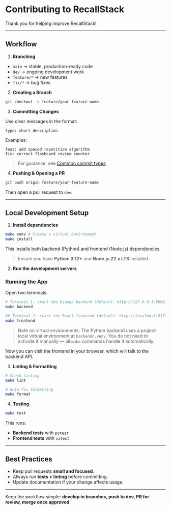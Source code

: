 # Contributing to RecallStack

Thank you for helping improve RecallStack!

---

## Workflow

1. **Branching**

- `main` → stable, production-ready code  
- `dev` → ongoing development work  
- `feature/*` → new features  
- `fix/*` → bug fixes  

2. **Creating a Branch**

```bash
git checkout -b feature/your-feature-name
````

3. **Committing Changes**

Use clear messages in the format:

```text
type: short description
```

Examples:

```text
feat: add spaced repetition algorithm  
fix: correct flashcard review counter
```

> For guidance, see [Common commit types](commitTypes.md).

4. **Pushing & Opening a PR**

```bash
git push origin feature/your-feature-name 
```

Then open a pull request to `dev`.

---

## Local Development Setup

1. **Install dependencies**

```bash
make venv # Create a virtual environment
make install
```

This installs both backend (Python) and frontend (Node.js) dependencies.
> Ensure you have **Python 3.12+** and **Node.js 22.x LTS** installed.

2. **Run the development servers**

### Running the App

Open two terminals:

```bash
# Terminal 1: start the Django backend (default: http://127.0.0.1:8000)
make backend
```

```bash
## Terminal 2: start the React frontend (default: http://localhost:5173)
make frontend
```

> Note on virtual environments: The Python backend uses a project-local virtual environment at `backend/.venv`. You do not need to activate it manually — all `make` commands handle it automatically.

Now you can visit the frontend in your browser, which will talk to the backend API.

3. **Linting & Formatting**

```bash
# Check linting
make lint

# Auto-fix formatting
make format
```

4. **Testing**

```bash
make test
```

This runs:

* **Backend tests** with `pytest`
* **Frontend tests** with `vitest`

---

## Best Practices

* Keep pull requests **small and focused**.
* Always run **tests + linting** before committing.
* Update documentation if your change affects usage.

---

Keep the workflow simple: **develop in branches, push to dev, PR for review, merge once approved**.
